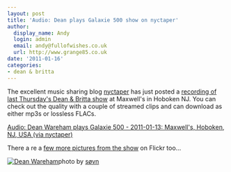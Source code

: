 ```yaml
---
layout: post
title: 'Audio: Dean plays Galaxie 500 show on nyctaper'
author:
  display_name: Andy
  login: admin
  email: andy@fullofwishes.co.uk
  url: http://www.grange85.co.uk
date: '2011-01-16'
categories:
- dean & britta
---
```

<p>The excellent music sharing blog <a href="http://www.nyctaper.com">nyctaper</a> has just posted a <a href="http://www.nyctaper.com/?p=4902">recording of last Thursday's Dean & Britta show</a> at Maxwell's in Hoboken NJ. You can check out the quality with a couple of streamed clips and can download as either mp3s or lossless FLACs.</p>
<p><a href="http://www.nyctaper.com/?p=4902">Audio: Dean Wareham plays Galaxie 500 - 2011-01-13: Maxwell's, Hoboken, NJ, USA (via nyctaper)</a></p>
<p>There a re a <a href="http://www.flickr.com/photos/tags/lastfm:event%3D1774658/">few more pictures from the show</a> on Flickr too...</p>
<p><a href="http://www.flickr.com/photos/vegetablebrain/5356109577/" title="Dean Wareham by søvn., on Flickr"><img class="aligncenter" src="https://farm6.static.flickr.com/5123/5356109577_34e957fe2f.jpg" alt="Dean Wareham" /></a>photo by <a href="http://www.flickr.com/photos/vegetablebrain/">søvn</a></p>
